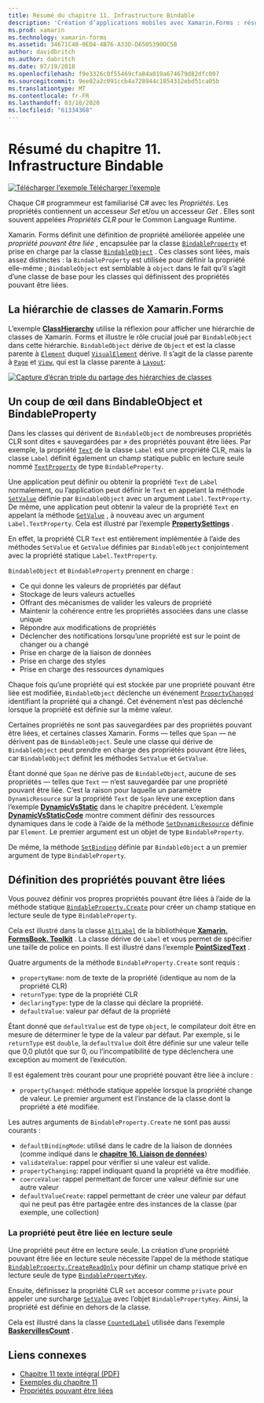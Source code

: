 ```yaml
---
title: Résumé du chapitre 11. Infrastructure Bindable
description: 'Création d’applications mobiles avec Xamarin.Forms : résumé du chapitre 11. Infrastructure Bindable'
ms.prod: xamarin
ms.technology: xamarin-forms
ms.assetid: 34671C48-0ED4-4B76-A33D-D6505390DC5B
author: davidbritch
ms.author: dabritch
ms.date: 07/19/2018
ms.openlocfilehash: f9e3326c0f55469cfa84a019a674679d82dfc007
ms.sourcegitcommit: 9ee02a2c091ccb4a728944c1854312ebd51ca05b
ms.translationtype: MT
ms.contentlocale: fr-FR
ms.lasthandoff: 03/10/2020
ms.locfileid: "61334368"
---
```

# <a name="summary-of-chapter-11-the-bindable-infrastructure"></a>Résumé du chapitre 11. Infrastructure Bindable

[![Télécharger l’exemple](~/media/shared/download.png) Télécharger l’exemple](https://github.com/xamarin/xamarin-forms-book-samples/tree/master/Chapter11)

Chaque C# programmeur est familiarisé C# avec les *Propriétés*. Les propriétés contiennent un accesseur *Set* et/ou un accesseur *Get* . Elles sont souvent appelées *Propriétés CLR* pour le Common Language Runtime.

Xamarin. Forms définit une définition de propriété améliorée appelée une *propriété pouvant être liée* , encapsulée par la classe [`BindableProperty`](xref:Xamarin.Forms.BindableProperty) et prise en charge par la classe [`BindableObject`](xref:Xamarin.Forms.BindableObject) . Ces classes sont liées, mais assez distinctes : la `BindableProperty` est utilisée pour définir la propriété elle-même ; `BindableObject` est semblable à `object` dans le fait qu’il s’agit d’une classe de base pour les classes qui définissent des propriétés pouvant être liées.

## <a name="the-xamarinforms-class-hierarchy"></a>La hiérarchie de classes de Xamarin.Forms

L’exemple [**ClassHierarchy**](https://github.com/xamarin/xamarin-forms-book-samples/tree/master/Chapter11/ClassHierarchy) utilise la réflexion pour afficher une hiérarchie de classes de Xamarin. Forms et illustre le rôle crucial joué par `BindableObject` dans cette hiérarchie. `BindableObject` dérive de `Object` et est la classe parente à [`Element`](xref:Xamarin.Forms.Element) duquel [`VisualElement`](xref:Xamarin.Forms.VisualElement) dérive. Il s’agit de la classe parente à [`Page`](xref:Xamarin.Forms.Page) et [`View`](xref:Xamarin.Forms.View), qui est la classe parente à [`Layout`](xref:Xamarin.Forms.Layout):

[![Capture d’écran triple du partage des hiérarchies de classes](images/ch11fg01-small.png "Partage des hiérarchies de classes")](images/ch11fg01-large.png#lightbox "Partage des hiérarchies de classes")

## <a name="a-peek-into-bindableobject-and-bindableproperty"></a>Un coup de œil dans BindableObject et BindableProperty

Dans les classes qui dérivent de `BindableObject` de nombreuses propriétés CLR sont dites « sauvegardées par » des propriétés pouvant être liées. Par exemple, la propriété [`Text`](xref:Xamarin.Forms.Label.Text) de la classe `Label` est une propriété CLR, mais la classe `Label` définit également un champ statique public en lecture seule nommé [`TextProperty`](xref:Xamarin.Forms.Label.TextProperty) de type `BindableProperty`.

Une application peut définir ou obtenir la propriété `Text` de `Label` normalement, ou l’application peut définir le `Text` en appelant la méthode [`SetValue`](xref:Xamarin.Forms.BindableObject.SetValue(Xamarin.Forms.BindableProperty,System.Object)) définie par `BindableObject` avec un argument `Label.TextProperty`. De même, une application peut obtenir la valeur de la propriété `Text` en appelant la méthode [`GetValue`](xref:Xamarin.Forms.BindableObject.GetValue(Xamarin.Forms.BindableProperty)) , à nouveau avec un argument `Label.TextProperty`. Cela est illustré par l’exemple [**PropertySettings**](https://github.com/xamarin/xamarin-forms-book-samples/tree/master/Chapter11/PropertySettings) .

En effet, la propriété CLR `Text` est entièrement implémentée à l’aide des méthodes `SetValue` et `GetValue` définies par `BindableObject` conjointement avec la propriété statique `Label.TextProperty`.

`BindableObject` et `BindableProperty` prennent en charge :

- Ce qui donne les valeurs de propriétés par défaut
- Stockage de leurs valeurs actuelles
- Offrant des mécanismes de valider les valeurs de propriété
- Maintenir la cohérence entre les propriétés associées dans une classe unique
- Répondre aux modifications de propriétés
- Déclencher des notifications lorsqu’une propriété est sur le point de changer ou a changé
- Prise en charge de la liaison de données
- Prise en charge des styles
- Prise en charge des ressources dynamiques

Chaque fois qu’une propriété qui est stockée par une propriété pouvant être liée est modifiée, `BindableObject` déclenche un événement [`PropertyChanged`](xref:Xamarin.Forms.BindableObject.PropertyChanged) identifiant la propriété qui a changé. Cet événement n’est pas déclenché lorsque la propriété est définie sur la même valeur.

Certaines propriétés ne sont pas sauvegardées par des propriétés pouvant être liées, et certaines classes Xamarin. Forms &mdash; telles que `Span` &mdash; ne dérivent pas de `BindableObject`. Seule une classe qui dérive de `BindableObject` peut prendre en charge des propriétés pouvant être liées, car `BindableObject` définit les méthodes `SetValue` et `GetValue`.

Étant donné que `Span` ne dérive pas de `BindableObject`, aucune de ses propriétés &mdash; telles que `Text` &mdash; n’est sauvegardée par une propriété pouvant être liée. C’est la raison pour laquelle un paramètre `DynamicResource` sur la propriété `Text` de `Span` lève une exception dans l’exemple [**DynamicVsStatic**](https://github.com/xamarin/xamarin-forms-book-samples/tree/master/Chapter10/DynamicVsStatic) dans le chapitre précédent. L’exemple [**DynamicVsStaticCode**](https://github.com/xamarin/xamarin-forms-book-samples/tree/master/Chapter11/DynamicVsStaticCode) montre comment définir des ressources dynamiques dans le code à l’aide de la méthode [`SetDynamicResource`](xref:Xamarin.Forms.Element.SetDynamicResource(Xamarin.Forms.BindableProperty,System.String)) définie par `Element`. Le premier argument est un objet de type `BindableProperty`.

De même, la méthode [`SetBinding`](xref:Xamarin.Forms.BindableObject.SetBinding(Xamarin.Forms.BindableProperty,Xamarin.Forms.BindingBase)) définie par `BindableObject` a un premier argument de type `BindableProperty`.

## <a name="defining-bindable-properties"></a>Définition des propriétés pouvant être liées

Vous pouvez définir vos propres propriétés pouvant être liées à l’aide de la méthode statique [`BindableProperty.Create`](xref:Xamarin.Forms.BindableProperty.Create(System.String,System.Type,System.Type,System.Object,Xamarin.Forms.BindingMode,Xamarin.Forms.BindableProperty.ValidateValueDelegate,Xamarin.Forms.BindableProperty.BindingPropertyChangedDelegate,Xamarin.Forms.BindableProperty.BindingPropertyChangingDelegate,Xamarin.Forms.BindableProperty.CoerceValueDelegate,Xamarin.Forms.BindableProperty.CreateDefaultValueDelegate)) pour créer un champ statique en lecture seule de type `BindableProperty`.

Cela est illustré dans la classe [`AltLabel`](https://github.com/xamarin/xamarin-forms-book-samples/blob/master/Libraries/Xamarin.FormsBook.Toolkit/Xamarin.FormsBook.Toolkit/AltLabel.cs) de la bibliothèque [**Xamarin. FormsBook. Toolkit**](https://github.com/xamarin/xamarin-forms-book-samples/tree/master/Libraries/Xamarin.FormsBook.Toolkit) . La classe dérive de `Label` et vous permet de spécifier une taille de police en points. Il est illustré dans l’exemple [**PointSizedText**](https://github.com/xamarin/xamarin-forms-book-samples/tree/master/Chapter11/PointSizedText) .

Quatre arguments de la méthode `BindableProperty.Create` sont requis :

- `propertyName`: nom de texte de la propriété (identique au nom de la propriété CLR)
- `returnType`: type de la propriété CLR
- `declaringType`: type de la classe qui déclare la propriété.
- `defaultValue`: valeur par défaut de la propriété

Étant donné que `defaultValue` est de type `object`, le compilateur doit être en mesure de déterminer le type de la valeur par défaut. Par exemple, si le `returnType` est `double`, la `defaultValue` doit être définie sur une valeur telle que 0,0 plutôt que sur 0, ou l’incompatibilité de type déclenchera une exception au moment de l’exécution.

Il est également très courant pour une propriété pouvant être liée à inclure :

- `propertyChanged`: méthode statique appelée lorsque la propriété change de valeur. Le premier argument est l’instance de la classe dont la propriété a été modifiée.

Les autres arguments de `BindableProperty.Create` ne sont pas aussi courants :

- `defaultBindingMode`: utilisé dans le cadre de la liaison de données (comme indiqué dans le [**chapitre 16. Liaison de données**](chapter16.md))
- `validateValue`: rappel pour vérifier si une valeur est valide.
- `propertyChanging`: rappel indiquant quand la propriété va être modifiée.
- `coerceValue`: rappel permettant de forcer une valeur définie sur une autre valeur
- `defaultValueCreate`: rappel permettant de créer une valeur par défaut qui ne peut pas être partagée entre des instances de la classe (par exemple, une collection)

### <a name="the-read-only-bindable-property"></a>La propriété peut être liée en lecture seule

Une propriété peut être en lecture seule. La création d’une propriété pouvant être liée en lecture seule nécessite l’appel de la méthode statique [`BindableProperty.CreateReadOnly`](xref:Xamarin.Forms.BindableProperty.CreateReadOnly(System.String,System.Type,System.Type,System.Object,Xamarin.Forms.BindingMode,Xamarin.Forms.BindableProperty.ValidateValueDelegate,Xamarin.Forms.BindableProperty.BindingPropertyChangedDelegate,Xamarin.Forms.BindableProperty.BindingPropertyChangingDelegate,Xamarin.Forms.BindableProperty.CoerceValueDelegate,Xamarin.Forms.BindableProperty.CreateDefaultValueDelegate)) pour définir un champ statique privé en lecture seule de type [`BindablePropertyKey`](xref:Xamarin.Forms.BindablePropertyKey).

Ensuite, définissez la propriété CLR `set` accesor comme `private` pour appeler une surcharge [`SetValue`](xref:Xamarin.Forms.BindableObject.SetValue(Xamarin.Forms.BindablePropertyKey,System.Object)) avec l’objet `BindablePropertyKey`. Ainsi, la propriété est définie en dehors de la classe.

Cela est illustré dans la classe [`CountedLabel`](https://github.com/xamarin/xamarin-forms-book-samples/blob/master/Libraries/Xamarin.FormsBook.Toolkit/Xamarin.FormsBook.Toolkit/CountedLabel.cs) utilisée dans l’exemple [**BaskervillesCount**](https://github.com/xamarin/xamarin-forms-book-samples/tree/master/Chapter11/BaskervillesCount) .

## <a name="related-links"></a>Liens connexes

- [Chapitre 11 texte intégral (PDF)](https://download.xamarin.com/developer/xamarin-forms-book/XamarinFormsBook-Ch11-Apr2016.pdf)
- [Exemples du chapitre 11](https://github.com/xamarin/xamarin-forms-book-samples/tree/master/Chapter11)
- [Propriétés pouvant être liées](~/xamarin-forms/xaml/bindable-properties.md)
